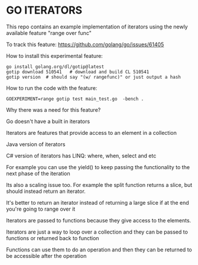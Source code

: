 # GO ITERATORS

This repo contains an example implementation of iterators using the newly available feature "range over func"

To track this feature: <https://github.com/golang/go/issues/61405>

How to install this experimental feature:
```
go install golang.org/dl/gotip@latest
gotip download 510541   # download and build CL 510541
gotip version  # should say "(w/ rangefunc)" or just output a hash
```

How to run the code with the feature:
```
GOEXPERIMENT=range gotip test main_test.go  -bench .
```

Why there was a need for this feature?

Go doesn't have a built in iterators

Iterators are features that provide access to an element in a collection

Java version of iterators

C# version of iterators has LINQ: where, when, select and etc

For example you can use the yield() to keep passing the functionality to the next phase of the iteration

Its also a scaling issue too. For example the split function returns a slice, but should instead return an iterator.

It's better to return an iterator instead of returning a large slice if at the end you're going to range over it

Iterators are passed to functions because they give access to the elements. 

Iterators are just a way to loop over a collection and they can be passed to functions or returned back to function

Functions can use them to do an operation and then they can be returned to be accessible after the operation

